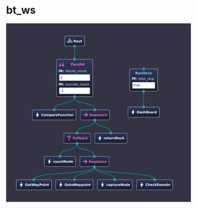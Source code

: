 # bt_ws

![](https://github.com/jihoon0423/bt_ws/blob/main/img/Screenshot%20from%202025-06-15%2022-08-19.png?raw=true)
